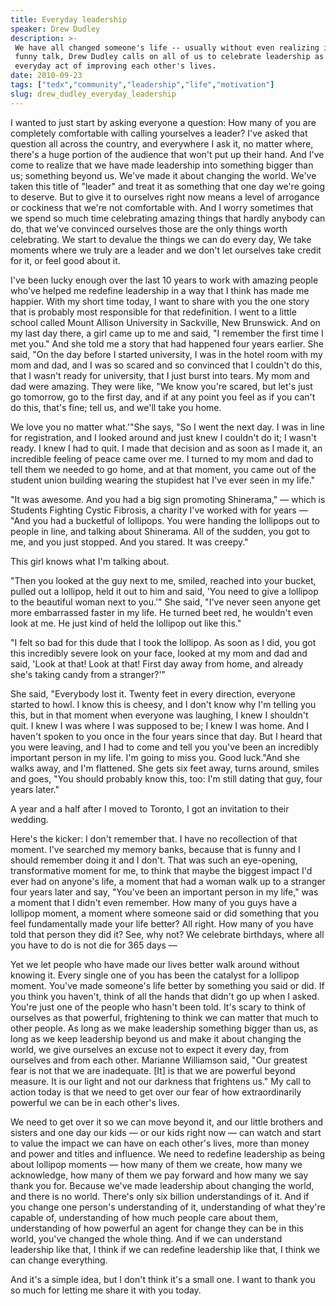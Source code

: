 ```yaml
---
title: Everyday leadership
speaker: Drew Dudley
description: >-
 We have all changed someone's life -- usually without even realizing it. In this
 funny talk, Drew Dudley calls on all of us to celebrate leadership as the
 everyday act of improving each other's lives.
date: 2010-09-23
tags: ["tedx","community","leadership","life","motivation"]
slug: drew_dudley_everyday_leadership
---
```


I wanted to just start by asking everyone a question: How many of you are completely
comfortable with calling yourselves a leader? I've asked that question all across the
country, and everywhere I ask it, no matter where, there's a huge portion of the audience
that won't put up their hand. And I've come to realize that we have made leadership into
something bigger than us; something beyond us. We've made it about changing the world.
We've taken this title of "leader" and treat it as something that one day we're going to
deserve. But to give it to ourselves right now means a level of arrogance or cockiness
that we're not comfortable with. And I worry sometimes that we spend so much time
celebrating amazing things that hardly anybody can do, that we've convinced ourselves
those are the only things worth celebrating. We start to devalue the things we can do
every day, We take moments where we truly are a leader and we don't let ourselves take
credit for it, or feel good about it.

I've been lucky enough over the last 10 years to work with amazing people who've helped me
redefine leadership in a way that I think has made me happier. With my short time today, I
want to share with you the one story that is probably most responsible for that
redefinition. I went to a little school called Mount Allison University in Sackville, New
Brunswick. And on my last day there, a girl came up to me and said, "I remember the first
time I met you." And she told me a story that had happened four years earlier. She said,
"On the day before I started university, I was in the hotel room with my mom and dad, and
I was so scared and so convinced that I couldn't do this, that I wasn't ready for
university, that I just burst into tears. My mom and dad were amazing. They were like, "We
know you're scared, but let's just go tomorrow, go to the first day, and if at any point
you feel as if you can't do this, that's fine; tell us, and we'll take you
home.

We love you no matter what.'"She says, "So I went the next day. I was in line for
registration, and I looked around and just knew I couldn't do it; I wasn't ready. I knew I
had to quit. I made that decision and as soon as I made it, an incredible feeling of peace
came over me. I turned to my mom and dad to tell them we needed to go home, and at that
moment, you came out of the student union building wearing the stupidest hat I've ever
seen in my life."

"It was awesome. And you had a big sign promoting Shinerama," — which is Students Fighting
Cystic Fibrosis, a charity I've worked with for years — "And you had a bucketful of
lollipops. You were handing the lollipops out to people in line, and talking about
Shinerama. All of the sudden, you got to me, and you just stopped. And you stared. It was
creepy."

This girl knows what I'm talking about.

"Then you looked at the guy next to me, smiled, reached into your bucket, pulled out a
lollipop, held it out to him and said, 'You need to give a lollipop to the beautiful woman
next to you.'" She said, "I've never seen anyone get more embarrassed faster in my life.
He turned beet red, he wouldn't even look at me. He just kind of held the lollipop out
like this."

"I felt so bad for this dude that I took the lollipop. As soon as I did, you got this
incredibly severe look on your face, looked at my mom and dad and said, 'Look at that!
Look at that! First day away from home, and already she's taking candy from a
stranger?'"

She said, "Everybody lost it. Twenty feet in every direction, everyone started to howl. I
know this is cheesy, and I don't know why I'm telling you this, but in that moment when
everyone was laughing, I knew I shouldn't quit. I knew I was where I was supposed to be; I
knew I was home. And I haven't spoken to you once in the four years since that day. But I
heard that you were leaving, and I had to come and tell you you've been an incredibly
important person in my life. I'm going to miss you. Good luck."And she walks away, and I'm
flattened. She gets six feet away, turns around, smiles and goes, "You should probably
know this, too: I'm still dating that guy, four years later."

A year and a half after I moved to Toronto, I got an invitation to their
wedding.

Here's the kicker: I don't remember that. I have no recollection of that moment. I've
searched my memory banks, because that is funny and I should remember doing it and I
don't. That was such an eye-opening, transformative moment for me, to think that maybe the
biggest impact I'd ever had on anyone's life, a moment that had a woman walk up to a
stranger four years later and say, "You've been an important person in my life," was a
moment that I didn't even remember. How many of you guys have a lollipop moment, a moment
where someone said or did something that you feel fundamentally made your life better? All
right. How many of you have told that person they did it? See, why not? We celebrate
birthdays, where all you have to do is not die for 365 days —

Yet we let people who have made our lives better walk around without knowing it. Every
single one of you has been the catalyst for a lollipop moment. You've made someone's life
better by something you said or did. If you think you haven't, think of all the hands that
didn't go up when I asked. You're just one of the people who hasn't been told. It's scary
to think of ourselves as that powerful, frightening to think we can matter that much to
other people. As long as we make leadership something bigger than us, as long as we keep
leadership beyond us and make it about changing the world, we give ourselves an excuse not
to expect it every day, from ourselves and from each other. Marianne Williamson said, "Our
greatest fear is not that we are inadequate. [It] is that we are powerful beyond measure.
It is our light and not our darkness that frightens us." My call to action today is that
we need to get over our fear of how extraordinarily powerful we can be in each other's
lives.

We need to get over it so we can move beyond it, and our little brothers and sisters and
one day our kids — or our kids right now — can watch and start to value the impact we can
have on each other's lives, more than money and power and titles and influence. We need to
redefine leadership as being about lollipop moments — how many of them we create, how many
we acknowledge, how many of them we pay forward and how many we say thank you for. Because
we've made leadership about changing the world, and there is no world. There's only six
billion understandings of it. And if you change one person's understanding of it,
understanding of what they're capable of, understanding of how much people care about
them, understanding of how powerful an agent for change they can be in this world, you've
changed the whole thing. And if we can understand leadership like that, I think if we can
redefine leadership like that, I think we can change everything.

And it's a simple idea, but I don't think it's a small one. I want to thank you so much
for letting me share it with you today.

<!--
ad_duration=3.33
event="TEDxToronto 2010"
external_start_time=0
has_talk_citation=1
intro_duration=11.82
is_subtitle_required="False"
is_talk_featured="True"
language="en"
language_swap="False"
native_language="en"
number_of_related_talks=6
number_of_speakers=1
number_of_subtitled_videos=38
number_of_tags=5
number_of_talk_download_languages=38
number_of_talk_more_resources=1
number_of_talk_recommendations=0
number_of_talks_take_actions=0
post_ad_duration=0.83
published_timestamp="2012-02-11 15:03:50"
recording_date="2010-09-23"
speaker_description="Leadership educator"
speaker_is_published=1
speaker_name="Drew Dudley"
talk_name="Everyday leadership"
talks_tags=["tedx","community","leadership","life","motivation"]
talks_take_action=[]
url_audio="https://download.ted.com/talks/DrewDudley_2010X.mp3?apikey=acme-roadrunner"
url_photo_speaker="https://pe.tedcdn.com/images/ted/7f9f0364eb897dc9e8c9939177165b390c926d6d_254x191.jpg"
url_photo_talk="https://pe.tedcdn.com/images/ted/053af936da2ddf1c24ae783975e4db56a794d726_800x600.jpg"
url_webpage="https://www.ted.com/talks/drew_dudley_everyday_leadership"
video_type_name="TEDx Talk"
-->